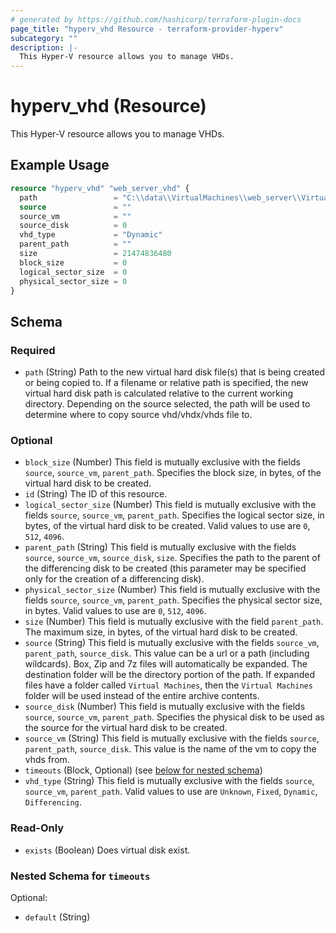 ```yaml
---
# generated by https://github.com/hashicorp/terraform-plugin-docs
page_title: "hyperv_vhd Resource - terraform-provider-hyperv"
subcategory: ""
description: |-
  This Hyper-V resource allows you to manage VHDs.
---
```


# hyperv_vhd (Resource)

This Hyper-V resource allows you to manage VHDs.

## Example Usage

```terraform
resource "hyperv_vhd" "web_server_vhd" {
  path                 = "C:\\data\\VirtualMachines\\web_server\\Virtual Hard Disks\\MobyLinuxVM.vhdx"
  source               = ""
  source_vm            = ""
  source_disk          = 0
  vhd_type             = "Dynamic"
  parent_path          = ""
  size                 = 21474836480
  block_size           = 0
  logical_sector_size  = 0
  physical_sector_size = 0
}
```

<!-- schema generated by tfplugindocs -->
## Schema

### Required

- `path` (String) Path to the new virtual hard disk file(s) that is being created or being copied to. If a filename or relative path is specified, the new virtual hard disk path is calculated relative to the current working directory. Depending on the source selected, the path will be used to determine where to copy source vhd/vhdx/vhds file to.

### Optional

- `block_size` (Number) This field is mutually exclusive with the fields `source`, `source_vm`, `parent_path`. Specifies the block size, in bytes, of the virtual hard disk to be created.
- `id` (String) The ID of this resource.
- `logical_sector_size` (Number) This field is mutually exclusive with the fields `source`, `source_vm`, `parent_path`. Specifies the logical sector size, in bytes, of the virtual hard disk to be created. Valid values to use are `0`, `512`, `4096`.
- `parent_path` (String) This field is mutually exclusive with the fields `source`, `source_vm`, `source_disk`, `size`. Specifies the path to the parent of the differencing disk to be created (this parameter may be specified only for the creation of a differencing disk).
- `physical_sector_size` (Number) This field is mutually exclusive with the fields	`source`, `source_vm`, `parent_path`. Specifies the physical sector size, in bytes. Valid values to use are `0`, `512`, `4096`.
- `size` (Number) This field is mutually exclusive with the field `parent_path`. The maximum size, in bytes, of the virtual hard disk to be created.
- `source` (String) This field is mutually exclusive with the fields `source_vm`, `parent_path`, `source_disk`. This value can be a url or a path (including wildcards). Box, Zip and 7z files will automatically be expanded. The destination folder will be the directory portion of the path. If expanded files have a folder called `Virtual Machines`, then the `Virtual Machines` folder will be used instead of the entire archive contents.
- `source_disk` (Number) This field is mutually exclusive with the fields `source`, `source_vm`, `parent_path`. Specifies the physical disk to be used as the source for the virtual hard disk to be created.
- `source_vm` (String) This field is mutually exclusive with the fields `source`, `parent_path`, `source_disk`. This value is the name of the vm to copy the vhds from.
- `timeouts` (Block, Optional) (see [below for nested schema](#nestedblock--timeouts))
- `vhd_type` (String) This field is mutually exclusive with the fields `source`, `source_vm`, `parent_path`. Valid values to use are `Unknown`, `Fixed`, `Dynamic`, `Differencing`.

### Read-Only

- `exists` (Boolean) Does virtual disk exist.

<a id="nestedblock--timeouts"></a>
### Nested Schema for `timeouts`

Optional:

- `default` (String)


